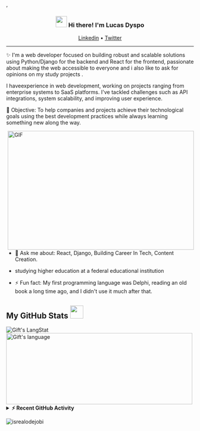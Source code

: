 ,<!-- Heading -->
<h3 align="center"><img src = "https://raw.githubusercontent.com/MartinHeinz/MartinHeinz/master/wave.gif" width = 30px> Hi there! I'm Lucas Dyspo</h3>

<!-- Profile Views -->



<p align="center">
  <a href="https://www.linkedin.com/in/lucas-ferreira-84a697220/">Linkedin</a> •
  <a href="https://twitter.com/laucasnuggft_">Twitter</a>
</p>

 <!-- About section -->

---
✨ I'm a web developer focused on building robust and scalable solutions using Python/Django for the backend and React for the frontend, passionate about making the web accessible to everyone and i also like to ask for opinions on my study projects
. 

I haveexperience in web development, working on projects ranging from enterprise systems to SaaS platforms. I've tackled challenges such as API integrations, system scalability, and improving user experience.

🎯 Objective:
To help companies and projects achieve their technological goals using the best development practices while always learning something new along the way.


<!-- code gif-->
<img align="right" alt="GIF" src="./code.gif" width="500" height="320" />


- 💬 Ask me about: React, Django, Building Career In Tech, Content Creation.
  
- studying higher education at a federal educational institution 

- ⚡ Fun fact: My first programming language was Delphi, reading an old book a long time ago, and I didn't use it much after that.

<!-- About section: END -->


<!-- Conecct section -->



 <!-- Conecct section: END -->
 
  <!-- GitHub section -->

 ##  My GitHub Stats <img src = "https://i.pinimg.com/originals/65/c4/f4/65c4f452571be1261e9c623f7da488ac.gif" width = 35px> 
 
 <div>
   <img align="center" src="https://github-readme-streak-stats.herokuapp.com/?user=lucasdyspo" alt="Gift's LangStat" />
  <img align="center" src="https://github-readme-stats.vercel.app/api/top-langs?username=lucasdyspo&langs_count=10&show_icons=true&locale=en&layout=compact&theme=light" alt="Gift's language" height="192px"  width="500px"/>
</div>


<details>
  <summary><b>⚡ Recent GitHub Activity</b></summary>
  <br/>
  
  <b>:zap: GitHub Profile Stat</b>
  <img src="https://github-readme-stats.anuraghazra1.vercel.app/api?username=lucasdyspo&show_icons=true" />
  <br/>
</details>

<!-- GitHub section: END -->

<!-- Profile Views -->

<p align="left"> <img src="https://komarev.com/ghpvc/?username=lucasdyspo&label=Profile%20views&color=0e75b6&style=flat" alt="isrealodejobi" />
</p>

<!-- THE END -->


<!--
**lauragift21/lauragift21** is a ✨ _special_ ✨ repository because its `README.md` (this file) appears on your GitHub profile.

Here are some ideas to get you started:

- 🔭 I’m currently working on ...
- 🌱 I’m currently learning ...
- 👯 I’m looking to collaborate on ...
- 🤔 I’m looking for help with ...
- 💬 Ask me about ...
- 📫 How to reach me: ...
- 😄 Pronouns: ...
- ⚡ Fun fact: ...
-->
